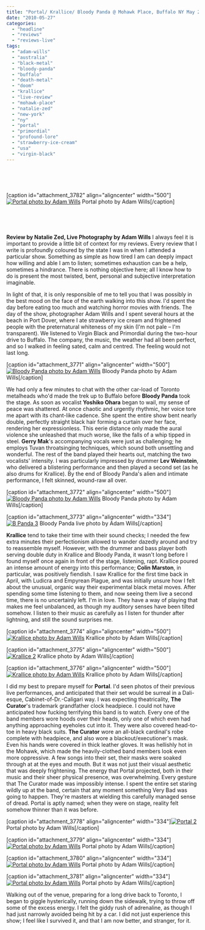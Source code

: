 ```yaml
---
title: "Portal/ Krallice/ Bloody Panda @ Mohawk Place, Buffalo NY May 24, 2010"
date: "2010-05-27"
categories: 
  - "headline"
  - "reviews"
  - "reviews-live"
tags: 
  - "adam-wills"
  - "australia"
  - "black-metal"
  - "bloody-panda"
  - "buffalo"
  - "death-metal"
  - "doom"
  - "krallice"
  - "live-review"
  - "mohawk-place"
  - "natalie-zed"
  - "new-york"
  - "ny"
  - "portal"
  - "primordial"
  - "profound-lore"
  - "strawberry-ice-cream"
  - "usa"
  - "virgin-black"
---
```


 

 

\[caption id="attachment\_3782" align="aligncenter" width="500"\][![Portal photo by Adam Wills](http://www.hellbound.ca/wp-content/uploads/2010/05/Portal-1.jpg "Portal 1")](http://www.hellbound.ca/wp-content/uploads/2010/05/Portal-1.jpg) Portal photo by Adam Wills\[/caption\]

 

 

**Review by Natalie Zed, Live Photography by Adam Wills** I always feel it is important to provide a little bit of context for my reviews. Every review that I write is profoundly coloured by the state I was in when I attended a particular show. Something as simple as how tired I am can deeply impact how willing and able I am to listen; sometimes exhaustion can be a help, sometimes a hindrance. There is nothing objective here; all I know how to do is present the most twisted, bent, personal and subjective interpretation imaginable.

In light of that, it is only responsible of me to tell you that I was possibly in the best mood on the face of the earth walking into this show. I'd spent the day before eating too much and watching horror movies with friends. The day of the show, photographer Adam Wills and I spent several hours at the beach in Port Dover, where I ate strawberry ice cream and frightened people with the preternatural whiteness of my skin (I'm not pale – I'm transparent). We listened to Virgin Black and Primordial during the two-hour drive to Buffalo. The company, the music, the weather had all been perfect, and so I walked in feeling sated, calm and centred. The feeling would not last long.

\[caption id="attachment\_3771" align="aligncenter" width="500"\][![Bloody Panda photo by Adam Wills](http://www.hellbound.ca/wp-content/uploads/2010/05/B-Panda-1.jpg "B Panda 1")](http://www.hellbound.ca/wp-content/uploads/2010/05/B-Panda-1.jpg) Bloody Panda photo by Adam Wills\[/caption\]

We had only a few minutes to chat with the other car-load of Toronto metalheads who'd made the trek up to Buffalo before **Bloody Panda** took the stage. As soon as vocalist **Yoshiko Ohara** began to wail, my sense of peace was shattered. At once chaotic and urgently rhythmic, her voice tore me apart with its chant-like cadence. She spent the entire show bent nearly double, perfectly straight black hair forming a curtain over her face, rendering her expressionless. This eerie distance only made the aural violence she unleashed that much worse, like the falls of a whip tipped in steel. **Gerry Mak**'s accompanying vocals were just as challenging; he employs Tuvan throatsinging techniques, which sound both unsettling and wonderful. The rest of the band played their hearts out, matching the two vocalists' intensity. I was particularly impressed by drummer **Lev Weinstein**, who delivered a blistering performance and then played a second set (as he also drums for Krallice). By the end of Bloody Panda's alien and intimate performance, I felt skinned, wound-raw all over.

\[caption id="attachment\_3772" align="aligncenter" width="500"\][![Bloody Panda photo by Adam Wills](http://www.hellbound.ca/wp-content/uploads/2010/05/B-Panda-2.jpg "B Panda 2")](http://www.hellbound.ca/wp-content/uploads/2010/05/B-Panda-2.jpg) Bloody Panda photo by Adam Wills\[/caption\]

\[caption id="attachment\_3773" align="aligncenter" width="334"\][![B Panda 3](http://www.hellbound.ca/wp-content/uploads/2010/05/B-Panda-3.jpg "B Panda 3")](http://www.hellbound.ca/wp-content/uploads/2010/05/B-Panda-3.jpg) Bloody Panda live photo by Adam Wills\[/caption\]

**Krallice** tend to take their time with their sound checks; I needed the few extra minutes their perfectionism allowed to wander dazedly around and try to reassemble myself. However, with the drummer and bass player both serving double duty in Krallice and Bloody Panda, it wasn't long before I found myself once again in front of the stage, listening, rapt. Krallice poured an intense amount of energy into this performance; **Colin Marston**, in particular, was positively fiendish. I saw Krallice for the first time back in April, with Ludicra and Empyrean Plague, and was initially unsure how I felt about the unusual, organic way their experimental black metal moves. After spending some time listening to them, and now seeing them live a second time, there is no uncertainly left. I'm in love. They have a way of playing that makes me feel unbalanced, as though my auditory senses have been tilted somehow. I listen to their music as carefully as I listen for thunder after lightning, and still the sound surprises me.

\[caption id="attachment\_3774" align="aligncenter" width="500"\][![Krallice photo by Adam Wills](http://www.hellbound.ca/wp-content/uploads/2010/05/Krallice-1.jpg "Krallice 1")](http://www.hellbound.ca/wp-content/uploads/2010/05/Krallice-1.jpg) Krallice photo by Adam Wills\[/caption\]

\[caption id="attachment\_3775" align="aligncenter" width="500"\][![Krallice 2](http://www.hellbound.ca/wp-content/uploads/2010/05/Krallice-2.jpg "Krallice 2")](http://www.hellbound.ca/wp-content/uploads/2010/05/Krallice-2.jpg) Krallice photo by Adam Wills\[/caption\]

\[caption id="attachment\_3776" align="aligncenter" width="500"\][![Krallice photo by Adam Wills](http://www.hellbound.ca/wp-content/uploads/2010/05/Krallice-3.jpg "Krallice 3")](http://www.hellbound.ca/wp-content/uploads/2010/05/Krallice-3.jpg) Krallice photo by Adam Wills\[/caption\]

I did my best to prepare myself for **Portal**. I'd seen photos of their previous live performances, and anticipated that their set would be surreal in a Dali-esque, Cabinet-of-Dr.-Caligari way. I was expecting theatricality, **The Curator**'s trademark grandfather clock headpiece. I could not have anticipated how fucking terrifying this band is to watch. Every one of the band members wore hoods over their heads, only one of which even had anything approaching eyeholes cut into it. They were also covered head-to-toe in heavy black suits. **The Curator** wore an all-black cardinal's robe complete with headpiece, and also wore a blackout/executioner's mask. Even his hands were covered in thick leather gloves. It was hellishly hot in the Mohawk, which made the heavily-clothed band members look even more oppressive. A few songs into their set, their masks were soaked through at at the eyes and mouth. But it was not just their visual aesthetic that was deeply frightening. The energy that Portal projected, both in their music and their sheer physical presence, was overwhelming. Every gesture that The Curator made was impossibly intense. I spent the entire set staring wildly up at the band, certain that any moment something Very Bad was going to happen. They're masters at wielding this carefully managed sense of dread. Portal is aptly named; when they were on stage, reality felt somehow thinner than it was before.

\[caption id="attachment\_3778" align="aligncenter" width="334"\][![Portal 2](http://www.hellbound.ca/wp-content/uploads/2010/05/Portal-2.jpg "Portal 2")](http://www.hellbound.ca/wp-content/uploads/2010/05/Portal-2.jpg) Portal photo by Adam Wills\[/caption\]

\[caption id="attachment\_3779" align="aligncenter" width="334"\][![Portal photo by Adam Wills](http://www.hellbound.ca/wp-content/uploads/2010/05/Portal-3.jpg "Portal 3")](http://www.hellbound.ca/wp-content/uploads/2010/05/Portal-3.jpg) Portal photo by Adam Wills\[/caption\]

\[caption id="attachment\_3780" align="aligncenter" width="334"\][![Portal photo by Adam Wills](http://www.hellbound.ca/wp-content/uploads/2010/05/Portal-4.jpg "Portal 4")](http://www.hellbound.ca/wp-content/uploads/2010/05/Portal-4.jpg) Portal photo by Adam Wills\[/caption\]

\[caption id="attachment\_3781" align="aligncenter" width="334"\][![Portal photo by Adam Wills](http://www.hellbound.ca/wp-content/uploads/2010/05/Portal-5.jpg "Portal 5")](http://www.hellbound.ca/wp-content/uploads/2010/05/Portal-5.jpg) Portal photo by Adam Wills\[/caption\]

Walking out of the venue, preparing for a long drive back to Toronto, I began to giggle hysterically, running down the sidewalk, trying to throw off some of the excess energy. I felt the giddy rush of adrenaline, as though I had just narrowly avoided being hit by a car. I did not just experience this show; I feel like I survived it, and that I am now better, and stranger, for it.
